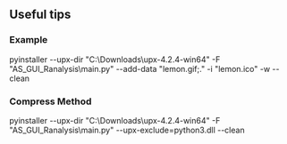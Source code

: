 ## Useful tips

### Example
pyinstaller --upx-dir "C:\Downloads\upx-4.2.4-win64" -F "AS_GUI_Ranalysis\main.py" --add-data "lemon.gif;." -i "lemon.ico" -w --clean

### Compress Method
pyinstaller --upx-dir "C:\Downloads\upx-4.2.4-win64" -F "AS_GUI_Ranalysis\main.py"  --upx-exclude=python3.dll --clean
